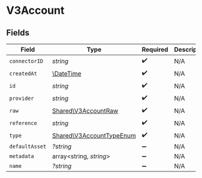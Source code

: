 # V3Account


## Fields

| Field                                                                | Type                                                                 | Required                                                             | Description                                                          |
| -------------------------------------------------------------------- | -------------------------------------------------------------------- | -------------------------------------------------------------------- | -------------------------------------------------------------------- |
| `connectorID`                                                        | *string*                                                             | :heavy_check_mark:                                                   | N/A                                                                  |
| `createdAt`                                                          | [\DateTime](https://www.php.net/manual/en/class.datetime.php)        | :heavy_check_mark:                                                   | N/A                                                                  |
| `id`                                                                 | *string*                                                             | :heavy_check_mark:                                                   | N/A                                                                  |
| `provider`                                                           | *string*                                                             | :heavy_check_mark:                                                   | N/A                                                                  |
| `raw`                                                                | [Shared\V3AccountRaw](../../Models/Shared/V3AccountRaw.md)           | :heavy_check_mark:                                                   | N/A                                                                  |
| `reference`                                                          | *string*                                                             | :heavy_check_mark:                                                   | N/A                                                                  |
| `type`                                                               | [Shared\V3AccountTypeEnum](../../Models/Shared/V3AccountTypeEnum.md) | :heavy_check_mark:                                                   | N/A                                                                  |
| `defaultAsset`                                                       | *?string*                                                            | :heavy_minus_sign:                                                   | N/A                                                                  |
| `metadata`                                                           | array<string, *string*>                                              | :heavy_minus_sign:                                                   | N/A                                                                  |
| `name`                                                               | *?string*                                                            | :heavy_minus_sign:                                                   | N/A                                                                  |